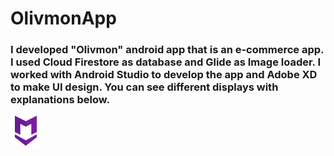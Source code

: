 # OlivmonApp
### I developed "Olivmon" android app that is an e-commerce app. I used Cloud Firestore as database and Glide as Image loader. I worked with Android Studio to develop the app and Adobe XD to make UI design. You can see different displays with explanations below. 

![alt text](https://github.com/adam-p/markdown-here/raw/master/src/common/images/icon48.png "Logo Title Text 1")




